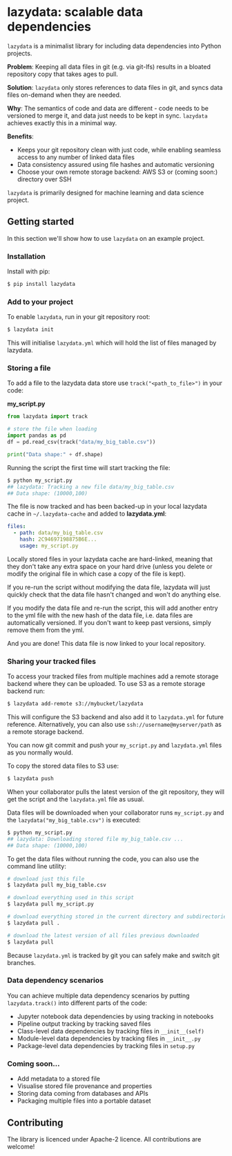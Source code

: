 # lazydata: scalable data dependencies

`lazydata` is a minimalist library for including data dependencies into Python projects. 

**Problem**: Keeping all data files in git (e.g. via git-lfs) results in a bloated repository copy that takes ages to pull.   

**Solution**: `lazydata` only stores references to data files in git, and syncs data files on-demand when they are needed.

**Why**: The semantics of code and data are different - code needs to be versioned to merge it, and data just needs to be kept in sync. `lazydata` achieves exactly this in a minimal way.    

**Benefits**:

- Keeps your git repository clean with just code, while enabling seamless access to any number of linked data files 
- Data consistency assured using file hashes and automatic versioning
- Choose your own remote storage backend: AWS S3 or (coming soon:) directory over SSH

`lazydata` is primarily designed for machine learning and data science project.  

## Getting started 

In this section we'll show how to use `lazydata` on an example project.

### Installation

Install with pip:

```bash
$ pip install lazydata
```

### Add to your project

To enable `lazydata`, run in your git repository root:

```bash
$ lazydata init 
```

This will initialise `lazydata.yml` which will hold the list of files managed by lazydata. 

### Storing a file

To add a file to the lazydata data store use `track("<path_to_file>")` in your code:

**my_script.py**
```python
from lazydata import track

# store the file when loading  
import pandas as pd
df = pd.read_csv(track("data/my_big_table.csv"))

print("Data shape:" + df.shape)

```

Running the script the first time will start tracking the file:

```bash
$ python my_script.py
## lazydata: Tracking a new file data/my_big_table.csv
## Data shape: (10000,100)
```

The file is now tracked and has been backed-up in your local lazydata cache in `~/.lazydata-cache` and added to **lazydata.yml**:
```yaml
files:
  - path: data/my_big_table.csv
    hash: 2C94697198875B6E...
    usage: my_script.py

```

Locally stored files in your lazydata cache are hard-linked, meaning that they don't take any extra space on your hard drive (unless you delete or modify the original file in which case a copy of the file is kept). 

If you re-run the script without modifying the data file, lazydata will just quickly check that the data file hasn't changed and won't do anything else. 

If you modify the data file and re-run the script, this will add another entry to the yml file with the new hash of the data file, i.e. data files are automatically versioned. If you don't want to keep past versions, simply remove them from the yml. 

And you are done! This data file is now linked to your local repository.

### Sharing your tracked files

To access your tracked files from multiple machines add a remote storage backend where they can be uploaded. To use S3 as a remote storage backend run:

```bash
$ lazydata add-remote s3://mybucket/lazydata
```

This will configure the S3 backend and also add it to `lazydata.yml` for future reference. Alternatively, you can also use `ssh://username@myserver/path` as a remote storage backend.

You can now git commit and push your  `my_script.py` and `lazydata.yml` files as you normally would. 
 
To copy the stored data files to S3 use:

```bash
$ lazydata push
```

When your collaborator pulls the latest version of the git repository, they will get the script and the `lazydata.yml` file as usual.  

Data files will be downloaded when your collaborator runs `my_script.py` and the `lazydata("my_big_table.csv")` is executed:

```bash
$ python my_script.py
## lazydata: Downloading stored file my_big_table.csv ...
## Data shape: (10000,100)
``` 

To get the data files without running the code, you can also use the command line utility:

```bash
# download just this file
$ lazydata pull my_big_table.csv

# download everything used in this script
$ lazydata pull my_script.py

# download everything stored in the current directory and subdirectories
$ lazydata pull .

# download the latest version of all files previous downloaded
$ lazydata pull
```

Because `lazydata.yml` is tracked by git you can safely make and switch git branches. 

### Data dependency scenarios

You can achieve multiple data dependency scenarios by putting `lazydata.track()` into different parts of the code:

- Jupyter notebook data dependencies by using tracking in notebooks
- Pipeline output tracking by tracking saved files 
- Class-level data dependencies by tracking files in `__init__(self)`
- Module-level data dependencies by tracking files in `__init__.py`
- Package-level data dependencies by tracking files in `setup.py` 

### Coming soon... 

- Add metadata to a stored file
- Visualise stored file provenance and properties
- Storing data coming from databases and APIs
- Packaging multiple files into a portable dataset

## Contributing

The library is licenced under Apache-2 licence. All contributions are welcome!
   